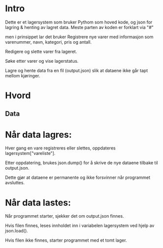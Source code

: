 # Intro
Dette er et lagersystem som bruker Pythom som hoved kode, og json for lagring & henting av lagret data.
Meste parten av koden er forklart via "#"

men i prinsippet lar det bruker
Registrere nye varer med informasjon som varenummer, navn, kategori, pris og antall.

Redigere og slette varer fra lageret.

Søke etter varer og vise lagerstatus.

Lagre og hente data fra en fil (output.json) slik at dataene ikke går tapt mellom kjøringer.


# Hvord




## Data
# Når data lagres:
Hver gang en vare registreres eller slettes, oppdateres lagersystem["vareliste"].

Etter oppdatering, brukes json.dump() for å skrive de nye dataene tilbake til output.json.

Dette gjør at dataene er permanente og ikke forsvinner når programmet avsluttes.

#  Når data lastes:
Når programmet starter, sjekker det om output.json finnes.

Hvis filen finnes, leses innholdet inn i variabelen lagersystem ved hjelp av json.load().

Hvis filen ikke finnes, starter programmet med et tomt lager.


